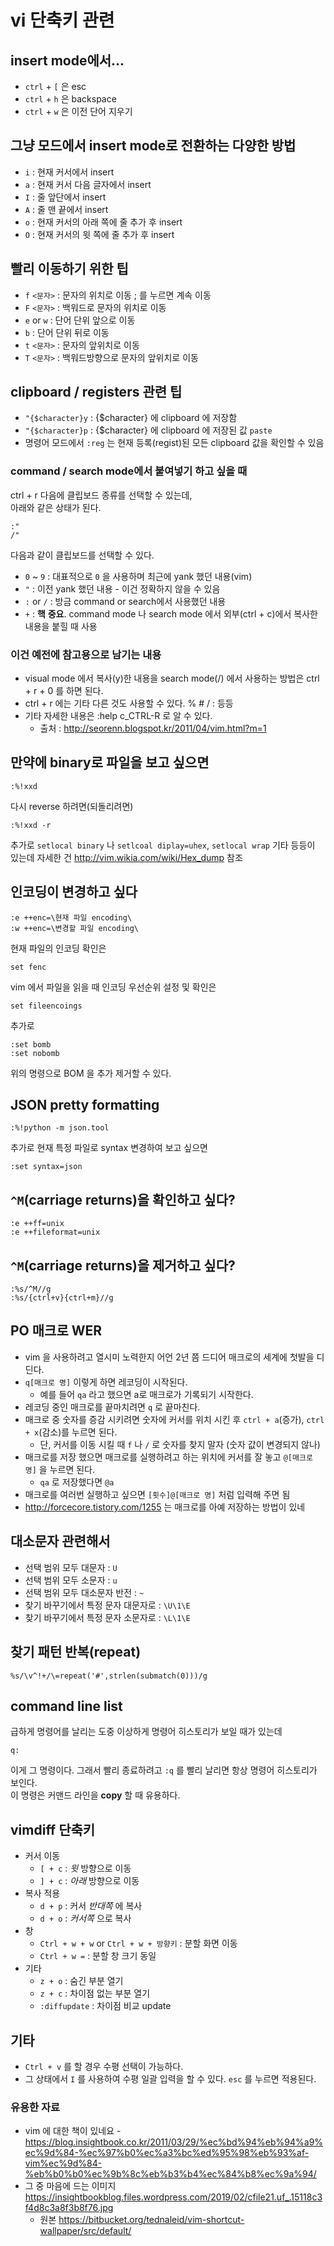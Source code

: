 ---
---
# vi 단축키 관련

## insert mode에서...

- `ctrl` + `[` 은 esc
- `ctrl` + `h` 은 backspace
- `ctrl` + `w` 은 이전 단어 지우기

## 그냥 모드에서 insert mode로 전환하는 다양한 방법

- `i` : 현재 커서에서 insert
- `a` : 현재 커서 다음 글자에서 insert
- `I` : 줄 앞단에서 insert
- `A` : 줄 맨 끝에서 insert
- `o` : 현재 커서의 아래 쪽에 줄 추가 후 insert
- `O` : 현재 커서의 윗 쪽에 줄 추가 후 insert

## 빨리 이동하기 위한 팁

- `f` `<문자>` : 문자의 위치로 이동 ; 를 누르면 계속 이동
- `F` `<문자>` : 백워드로 문자의 위치로 이동
- `e` or `w` : 단어 단위 앞으로 이동
- `b` : 단어 단위 뒤로 이동
- `t` `<문자>` : 문자의 앞위치로 이동
- `T` `<문자>` : 백워드방향으로 문자의 앞위치로 이동

## clipboard / registers 관련 팁

- `"{$character}y` : {$character} 에 clipboard 에 저장함
- `"{$character}p` : {$character} 에 clipboard 에 저장된 값 `paste`
- 명령어 모드에서 `:reg` 는 현재 등록(regist)된 모든 clipboard 값을 확인할 수 있음

### command / search mode에서 붙여넣기 하고 싶을 때

ctrl + r 다음에 클립보드 종류를 선택할 수 있는데,   
아래와 같은 상태가 된다.

```vim
:"
/"
```

다음과 같이 클립보드를 선택할 수 있다.

- `0` ~ `9` : 대표적으로 `0` 을 사용하며 최근에 yank 했던 내용(vim)
- `"` : 이전 yank 했던 내용 - 이건 정확하지 않을 수 있음
- `:` or `/` : 방금 command or search에서 사용했던 내용
- `+` : **핵** **중요**. command mode 나 search mode 에서 외부(ctrl + c)에서 복사한 내용을 붙힐 때 사용

### 이건 예전에 참고용으로 남기는 내용
- visual mode 에서 복사(y)한 내용을 search mode(/) 에서 사용하는 방법은 ctrl + r + 0 를 하면 된다.
- ctrl + r 에는 기타 다른 것도 사용할 수 있다. % # / : 등등
- 기타 자세한 내용은 :help c_CTRL-R 로 알 수 있다.
  + 출처 : <http://seorenn.blogspot.kr/2011/04/vim.html?m=1>

## 만약에 binary로 파일을 보고 싶으면

```vim
:%!xxd
```

다시 reverse 하려면(되돌리려면)

```vim
:%!xxd -r
```

추가로 `setlocal binary` 나 `setlcoal diplay=uhex`, `setlocal wrap` 기타 등등이 있는데 자세한 건 <http://vim.wikia.com/wiki/Hex_dump> 참조

## 인코딩이 변경하고 싶다

```vim
:e ++enc=\현재 파일 encoding\
:w ++enc=\변경할 파일 encoding\
```

현재 파일의 인코딩 확인은

```vim
set fenc
```

vim 에서 파일을 읽을 때 인코딩 우선순위 설정 및 확인은

```vim
set fileencoings
```

추가로

```vim
:set bomb
:set nobomb
```

위의 명령으로 BOM 을 추가 제거할 수 있다.

## JSON pretty formatting

```vim
:%!python -m json.tool
```

추가로 현재 특정 파일로 syntax 변경하여 보고 싶으면

```vim
:set syntax=json
```

## `^M`(carriage returns)을 확인하고 싶다?

```vim
:e ++ff=unix
:e ++fileformat=unix
```

## `^M`(carriage returns)을 제거하고 싶다?

```vim
:%s/^M//g
:%s/{ctrl+v}{ctrl+m}//g
```


## PO **매크로** WER

- vim 을 사용하려고 열시미 노력한지 어언 2년 쯤 드디어 매크로의 세계에 첫발을 디딘다.
- `q[매크로 명]` 이렇게 하면 레코딩이 시작된다.
  + 예를 들어 `qa` 라고 했으면 a로 매크로가 기록되기 시작한다.
- 레코딩 중인 매크로를 끝마치려면 `q` 로 끝마친다.
- 매크로 중 숫자를 증감 시키려면 숫자에 커서를 위치 시킨 후 `ctrl + a`(증가), `ctrl + x`(감소)를 누르면 된다.
  + 단, 커서를 이동 시킬 때 `f` 나 `/` 로 숫자를 찾지 말자 (숫자 값이 변경되지 않나)
- 매크로를 저장 했으면 매크로를 실행하려고 하는 위치에 커서를 잘 놓고 `@[매크로 명]` 을 누르면 된다.
  + `qa` 로 저장했다면 `@a`
- 매크로를 여러번 실행하고 싶으면 `[횟수]@[매크로 명]` 처럼 입력해 주면 됨
- <http://forcecore.tistory.com/1255> 는 매크로를 아예 저장하는 방법이 있네

## 대소문자 관련해서

- 선택 범위 모두 대문자 : `U`
- 선택 범위 모두 소문자 : `u`
- 선택 범위 모두 대소문자 반전 : `~`
- 찾기 바꾸기에서 특정 문자 대문자로 : `\U\1\E`
- 찾기 바꾸기에서 특정 문자 소문자로 : `\L\1\E`

## 찾기 패턴 반복(repeat)

```vim
%s/\v^!+/\=repeat('#',strlen(submatch(0)))/g
```

## command line list

급하게 명령어를 날리는 도중 이상하게 명령어 히스토리가 보일 때가 있는데

```vim
q:
```

이게 그 명령이다. 그래서 빨리 종료하려고 `:q` 를 빨리 날리면 항상 명령어 히스토리가 보인다.   
이 명령은 커맨드 라인을 **copy** 할 때 유용하다.

## vimdiff 단축키

- 커서 이동
  + `[ + c` : *윗* 방향으로 이동
  + `] + c` : *아래* 방향으로 이동
- 복사 적용
  + `d + p` : 커서 *반대쪽* 에 복사
  + `d + o` : *커서쪽* 으로 복사
- 창
  + `Ctrl + w + w` or `Ctrl + w + 방향키` : 분할 화면 이동
  + `Ctrl + w =` : 분할 창 크기 동일
- 기타
  + `z + o` : 숨긴 부분 열기
  + `z + c` : 차이점 없는 부분 열기
  + `:diffupdate` : 차이점 비교 update

## 기타

- `Ctrl + v` 를 할 경우 수평 선택이 가능하다.
- 그 상태에서 `I` 를 사용하여 수평 일괄 입력을 할 수 있다. `esc` 를 누르면 적용된다.

### 유용한 자료

- vim 에 대한 책이 있네요 - <https://blog.insightbook.co.kr/2011/03/29/%ec%bd%94%eb%94%a9%ec%9d%84-%ec%97%b0%ec%a3%bc%ed%95%98%eb%93%af-vim%ec%9d%84-%eb%b0%b0%ec%9b%8c%eb%b3%b4%ec%84%b8%ec%9a%94/>
- 그 중 마음에 드는 이미지 <https://insightbookblog.files.wordpress.com/2019/02/cfile21.uf_.15118c3f4d8c3a8f3b8f76.jpg>
  + 원본 <https://bitbucket.org/tednaleid/vim-shortcut-wallpaper/src/default/>
